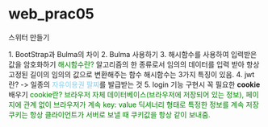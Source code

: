 # web_prac05
스위터 만들기

<p>
  1. BootStrap과 Bulma의 차이
  2. Bulma 사용하기
  3. 해시함수를 사용하여 입력받은 값을 암호화하기
  <span style="color: green;">해시함수란?</span>
    알고리즘의 한 종류로서 임의의 데이터를 입력 받아 항상 고정된 길이의 임의의 값으로 변환해주는 함수
    해시함수는 3가지 특징이 있음.
  4. jwt란? -> 일종의 <span style="color: skyblue;">자유이용권 팔찌</span>를 발급받는 것
  5. login 기능 구현시 꼭 필요한 <span style="font-weight: bold;">cookie</span> 배우기
  <sapn style="color: green;">cookie란?</span>
    브라우저 자체 데이터베이스(브라우저에 저장되어 있는 정보),
    페이지에 관계 없이 브라우저가 계속 key: value 딕셔너리 형태로 특정한 정보를 계속 저장
    쿠키는 항상 클라이언트가 서버로 보낼 때 쿠키값을 항상 같이 보내줌.
</p>
